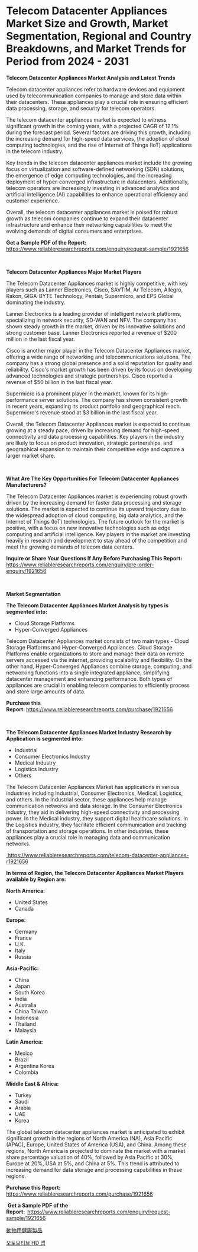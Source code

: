 <p><h1>Telecom Datacenter Appliances Market Size and Growth, Market Segmentation, Regional and Country Breakdowns, and Market Trends for Period from 2024 -  2031</h1></p><p><strong>Telecom Datacenter Appliances Market Analysis and Latest Trends</strong></p>
<p><p>Telecom datacenter appliances refer to hardware devices and equipment used by telecommunication companies to manage and store data within their datacenters. These appliances play a crucial role in ensuring efficient data processing, storage, and security for telecom operators.</p><p>The telecom datacenter appliances market is expected to witness significant growth in the coming years, with a projected CAGR of 12.1% during the forecast period. Several factors are driving this growth, including the increasing demand for high-speed data services, the adoption of cloud computing technologies, and the rise of Internet of Things (IoT) applications in the telecom industry.</p><p>Key trends in the telecom datacenter appliances market include the growing focus on virtualization and software-defined networking (SDN) solutions, the emergence of edge computing technologies, and the increasing deployment of hyper-converged infrastructure in datacenters. Additionally, telecom operators are increasingly investing in advanced analytics and artificial intelligence (AI) capabilities to enhance operational efficiency and customer experience.</p><p>Overall, the telecom datacenter appliances market is poised for robust growth as telecom companies continue to expand their datacenter infrastructure and enhance their networking capabilities to meet the evolving demands of digital consumers and enterprises.</p></p>
<p><strong>Get a Sample PDF of the Report:&nbsp;</strong> <a href="https://www.reliableresearchreports.com/enquiry/request-sample/1921656">https://www.reliableresearchreports.com/enquiry/request-sample/1921656</a></p>
<p>&nbsp;</p>
<p><strong>Telecom Datacenter Appliances Major Market Players</strong></p>
<p><p>The Telecom Datacenter Appliances market is highly competitive, with key players such as Lanner Electronics, Cisco, SAVTİM, Ar Telecom, Allegro, Rakon, GIGA-BYTE Technology, Pentair, Supermicro, and EPS Global dominating the industry.</p><p>Lanner Electronics is a leading provider of intelligent network platforms, specializing in network security, SD-WAN and NFV. The company has shown steady growth in the market, driven by its innovative solutions and strong customer base. Lanner Electronics reported a revenue of $200 million in the last fiscal year.</p><p>Cisco is another major player in the Telecom Datacenter Appliances market, offering a wide range of networking and telecommunications solutions. The company has a strong global presence and a solid reputation for quality and reliability. Cisco's market growth has been driven by its focus on developing advanced technologies and strategic partnerships. Cisco reported a revenue of $50 billion in the last fiscal year.</p><p>Supermicro is a prominent player in the market, known for its high-performance server solutions. The company has shown consistent growth in recent years, expanding its product portfolio and geographical reach. Supermicro's revenue stood at $3 billion in the last fiscal year.</p><p>Overall, the Telecom Datacenter Appliances market is expected to continue growing at a steady pace, driven by increasing demand for high-speed connectivity and data processing capabilities. Key players in the industry are likely to focus on product innovation, strategic partnerships, and geographical expansion to maintain their competitive edge and capture a larger market share.</p></p>
<p>&nbsp;</p>
<p><strong>What Are The Key Opportunities For Telecom Datacenter Appliances Manufacturers?</strong></p>
<p><p>The Telecom Datacenter Appliances market is experiencing robust growth driven by the increasing demand for faster data processing and storage solutions. The market is expected to continue its upward trajectory due to the widespread adoption of cloud computing, big data analytics, and the Internet of Things (IoT) technologies. The future outlook for the market is positive, with a focus on new innovative technologies such as edge computing and artificial intelligence. Key players in the market are investing heavily in research and development to stay ahead of the competition and meet the growing demands of telecom data centers.</p></p>
<p><strong>Inquire or Share Your Questions If Any Before Purchasing This Report:</strong> <a href="https://www.reliableresearchreports.com/enquiry/pre-order-enquiry/1921656">https://www.reliableresearchreports.com/enquiry/pre-order-enquiry/1921656</a></p>
<p>&nbsp;</p>
<p><strong>Market Segmentation</strong></p>
<p><strong>The Telecom Datacenter Appliances Market Analysis by types is segmented into:</strong></p>
<p><ul><li>Cloud Storage Platforms</li><li>Hyper-Converged Appliances</li></ul></p>
<p><p>Telecom Datacenter Appliances market consists of two main types - Cloud Storage Platforms and Hyper-Converged Appliances. Cloud Storage Platforms enable organizations to store and manage their data on remote servers accessed via the internet, providing scalability and flexibility. On the other hand, Hyper-Converged Appliances combine storage, computing, and networking functions into a single integrated appliance, simplifying datacenter management and enhancing performance. Both types of appliances are crucial in enabling telecom companies to efficiently process and store large amounts of data.</p></p>
<p><strong>Purchase this Report:&nbsp;</strong><a href="https://www.reliableresearchreports.com/purchase/1921656">https://www.reliableresearchreports.com/purchase/1921656</a></p>
<p>&nbsp;</p>
<p><strong>The Telecom Datacenter Appliances Market Industry Research by Application is segmented into:</strong></p>
<p><ul><li>Industrial</li><li>Consumer Electronics Industry</li><li>Medical Industry</li><li>Logistics Industry</li><li>Others</li></ul></p>
<p><p>The Telecom Datacenter Appliances Market has applications in various industries including Industrial, Consumer Electronics, Medical, Logistics, and others. In the Industrial sector, these appliances help manage communication networks and data storage. In the Consumer Electronics industry, they aid in delivering high-speed connectivity and processing power. In the Medical industry, they support digital healthcare solutions. In the Logistics industry, they facilitate efficient communication and tracking of transportation and storage operations. In other industries, these appliances play a crucial role in managing data and communication networks.</p></p>
<p><a href="https://www.reliableresearchreports.com/telecom-datacenter-appliances-r1921656">&nbsp;https://www.reliableresearchreports.com/telecom-datacenter-appliances-r1921656</a></p>
<p><strong>In terms of Region, the Telecom Datacenter Appliances Market Players available by Region are:</strong></p>
<p>
    <p> <strong> North America: </strong>
        <ul>
            <li>United States</li>
            <li>Canada</li>
        </ul>
        </p> 
    <p> <strong> Europe: </strong>
        <ul>
            <li>Germany</li>
            <li>France</li>
            <li>U.K.</li>
            <li>Italy</li>
            <li>Russia</li>
        </ul>
        </p> 
    <p> <strong> Asia-Pacific: </strong>
        <ul>
            <li>China</li>
            <li>Japan</li>
            <li>South Korea</li>
            <li>India</li>
            <li>Australia</li>
            <li>China Taiwan</li>
            <li>Indonesia</li>
            <li>Thailand</li>
            <li>Malaysia</li>
        </ul>
        </p> 
    <p> <strong> Latin America: </strong>
        <ul>
            <li>Mexico</li>
            <li>Brazil</li>
            <li>Argentina Korea</li>
            <li>Colombia</li>
        </ul>
        </p> 
    <p> <strong> Middle East & Africa: </strong>
        <ul>
            <li>Turkey</li>
            <li>Saudi</li>
            <li>Arabia</li>
            <li>UAE</li>
            <li>Korea</li>
        </ul>
    </p>
    </p>
<p><p>The global telecom datacenter appliances market is anticipated to exhibit significant growth in the regions of North America (NA), Asia Pacific (APAC), Europe, United States of America (USA), and China. Among these regions, North America is projected to dominate the market with a market share percentage valuation of 40%, followed by Asia Pacific at 30%, Europe at 20%, USA at 5%, and China at 5%. This trend is attributed to increasing demand for data storage and processing capabilities in these regions.</p></p>
<p><strong>Purchase this Report: </strong><a href="https://www.reliableresearchreports.com/purchase/1921656">https://www.reliableresearchreports.com/purchase/1921656</a></p>
<p>&nbsp;<strong>Get a Sample PDF of the Report:&nbsp;&nbsp;</strong><a href="https://www.reliableresearchreports.com/enquiry/request-sample/1921656">https://www.reliableresearchreports.com/enquiry/request-sample/1921656</a></p>
<p><strong></strong></p>
<p><p><a href="https://medium.com/@jackrichards5445/%E5%8B%95%E7%89%A9%E7%94%A8%E5%81%A5%E5%BA%B7%E8%A3%BD%E5%93%81%E5%B8%82%E5%A0%B4-2031%E5%B9%B4%E3%81%BE%E3%81%A7%E3%81%AE%E3%83%88%E3%83%AC%E3%83%B3%E3%83%89-%E4%BA%88%E6%B8%AC-%E7%AB%B6%E4%BA%89%E5%88%86%E6%9E%90-563d7c36860b">動物用健康製品</a></p><p><a href="https://github.com/crfsywufhm81415/Market-Research-Report-List-1/blob/main/159723718885.md">오토모티브 HD 맵</a></p></p>